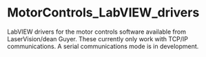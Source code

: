 # MotorControls_LabVIEW_drivers
LabVIEW drivers for the motor controls software available from LaserVision/dean Guyer. These currently only work with TCP/IP communications. A serial communications mode is in development. 
